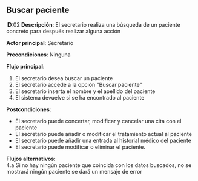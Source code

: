 ## Buscar paciente

**ID**:02  **Descripción**: El secretario realiza una búsqueda de un paciente concreto para después realizar alguna acción

**Actor principal**: Secretario



**Precondiciones**: Ninguna

**Flujo principal**:
1. El secretario desea buscar un paciente
2. El secretario accede a la opción "Buscar paciente"
3. El secretario inserta el nombre y el apellido del paciente
4. El sistema devuelve si se ha encontrado al paciente

**Postcondiciones**:
* El secretario puede concertar, modificar y cancelar una cita con el paciente
* El secretario puede añadir o modificar el tratamiento actual al paciente
* El secretario puede añadir una entrada al historial médico del paciente
* El secretario puede modificar o eliminar el paciente.

**Flujos alternativos**:  
4.a Si no hay ningún paciente que coincida con los datos buscados, no se mostrará ningún paciente se dará un mensaje de error
